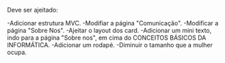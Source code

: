 Deve ser ajeitado:

-Adicionar estrutura MVC.
-Modifiar a página "Comunicação".
-Modificar a página "Sobre Nos".
-Ajeitar o layout dos card.
-Adicionar um mini texto, indo para a página "Sobre nos", em cima do CONCEITOS BÁSICOS DA INFORMÁTICA.
-Adicionar um rodapé.
-Diminuir o tamanho que a mulher ocupa.
